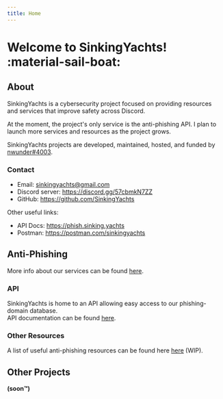 ```yaml
---
title: Home
---
```

# Welcome to SinkingYachts! :material-sail-boat:


## About

SinkingYachts is a cybersecurity project focused on providing resources and services that improve safety across Discord.

At the moment, the project's only service is the anti-phishing API. I plan to launch more services and resources as the
project grows.

SinkingYachts projects are developed, maintained, hosted, and funded by [nwunder#4003](https://nwunder.com).


### Contact

- Email: [sinkingyachts@gmail.com](mailto:sinkingyachts@gmail.com)
- Discord server: <https://discord.gg/57cbmkN7ZZ>
- GitHub: <https://github.com/SinkingYachts>

Other useful links:

- API Docs: <https://phish.sinking.yachts>
- Postman: <https://postman.com/sinkingyachts>


## Anti-Phishing

More info about our services can be found [here](/projects).


### API

SinkingYachts is home to an API allowing easy access to our phishing-domain database. <br>
API documentation can be found [here](https://phish.sinking.yachts/docs).


### Other Resources

A list of useful anti-phishing resources can be found here [here](/resources) (WIP).


## Other Projects

**(soon™)**
